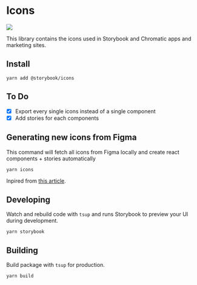 # Icons

<img src="public/cover.jpg" />

This library contains the icons used in Storybook and Chromatic apps and marketing sites.

## Install

```console
yarn add @storybook/icons
```

## To Do

- [x] Export every single icons instead of a single component
- [x] Add stories for each components

## Generating new icons from Figma

This command will fetch all icons from Figma locally and create react components + stories automatically

```console
yarn icons
```

Inpired from [this article](https://blog.certa.dev/generating-react-icon-components-from-figma).

## Developing

Watch and rebuild code with `tsup` and runs Storybook to preview your UI during development.

```console
yarn storybook
```

## Building

Build package with `tsup` for production.

```console
yarn build
```
